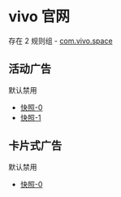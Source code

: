 # vivo 官网

存在 2 规则组 - [com.vivo.space](/src/apps/com.vivo.space.ts)

## 活动广告

默认禁用

- [快照-0](https://i.gkd.li/import/13218155)
- [快照-1](https://i.gkd.li/import/13292907)

## 卡片式广告

默认禁用

- [快照-0](https://i.gkd.li/import/13771581)
